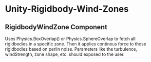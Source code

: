 # Unity-Rigidbody-Wind-Zones

## RigidbodyWindZone Component

Uses Physics.BoxOverlap() or Physics.SphereOverlap to fetch all rigidbodies in a specific zone.
Then it applies continous force to those rigidbodies based on perlin noise.
Parameters like the turbulence, windStrength, zone shape, etc. should exposed to the user.
